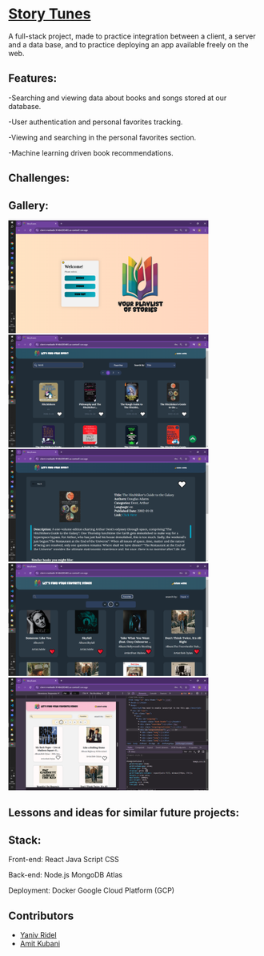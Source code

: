 # [Story Tunes](https://client-mediadb-91464205485.us-central1.run.app)
A full-stack project, made to practice integration between a client, a server and a data base, and to practice deploying an app available freely on the web.

## Features:
-Searching and viewing data about books and songs stored at our database.

-User authentication and personal favorites tracking.

-Viewing and searching in the personal favorites section.

-Machine learning driven book recommendations.

## Challenges:

## Gallery:
<img alt="menu" src="./Assets/Images/menu.png" width="400px">
<img alt="app-preview" src="./Assets/Images/books_search.png" width="400px">
<img alt="app-preview" src="./Assets/Images/books_single.png" width="400px">
<img alt="app-preview" src="./Assets/Images/favorite_songs.png" width="400px">
<img alt="app-preview" src="./Assets/Images/songs_responsive.png" width="400px">

## Lessons and ideas for similar future projects:

## Stack:
Front-end:
React
Java Script
CSS

Back-end:
Node.js
MongoDB Atlas

Deployment:
Docker
Google Cloud Platform (GCP)

## Contributors
- [Yaniv Ridel](https://github.com/Yanivridel)
- [Amit Kubani](https://github.com/AgitAgit)
